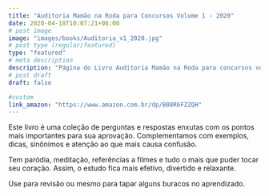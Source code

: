 ```yaml
---
title: "Auditoria Mamão na Roda para Concursos Volume 1 - 2020"
date: 2020-04-18T10:07:21+06:00
# post image
image: "images/books/Auditoria_v1_2020.jpg"
# post type (regular/featured)
type: "featured"
# meta description
description: "Página do Livro Auditoria Mamão na Roda para concursos volume 1 - 2020"
# post draft
draft: false

#custom
link_amazon: "https://www.amazon.com.br/dp/B08R6FZZQH"
---
```


Este livro é uma coleção de perguntas e respostas enxutas com os pontos mais importantes para sua aprovação.
Complementamos com exemplos, dicas, sinônimos e atenção ao que mais causa confusão.

Tem paródia, meditação, referências a filmes e tudo o mais que puder tocar seu coração. Assim, o estudo fica mais efetivo, divertido e relaxante.

Use para revisão ou mesmo para tapar alguns buracos no aprendizado.
